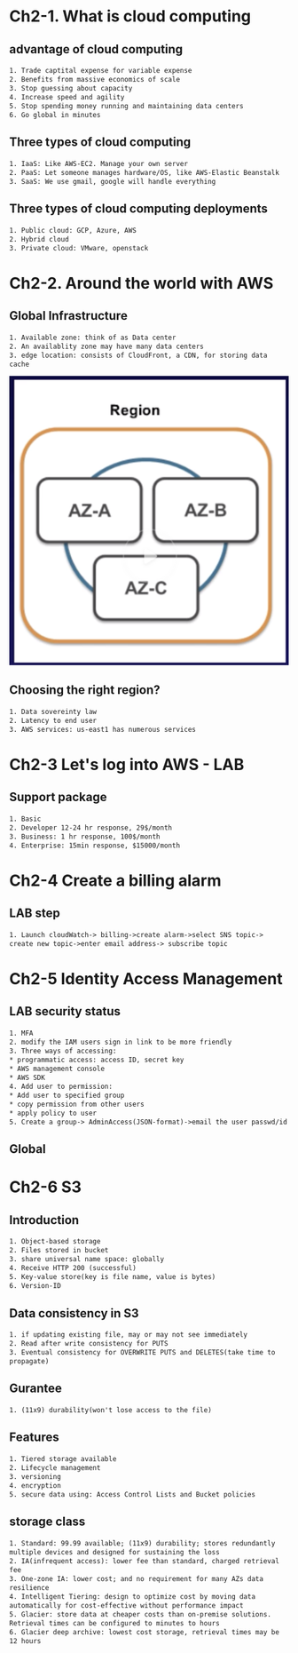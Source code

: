 # Ch2-1.  What is cloud computing
##  advantage of cloud computing
    1. Trade captital expense for variable expense
    2. Benefits from massive economics of scale
    3. Stop guessing about capacity
    4. Increase speed and agility
    5. Stop spending money running and maintaining data centers
    6. Go global in minutes
##  Three types of cloud computing
    1. IaaS: Like AWS-EC2. Manage your own server
    2. PaaS: Let someone manages hardware/OS, like AWS-Elastic Beanstalk
    3. SaaS: We use gmail, google will handle everything
##  Three types of cloud computing deployments
    1. Public cloud: GCP, Azure, AWS
    2. Hybrid cloud
    3. Private cloud: VMware, openstack
# Ch2-2. Around the world with AWS
##  Global Infrastructure
    1. Available zone: think of as Data center
    2. An availablity zone may have many data centers
    3. edge location: consists of CloudFront, a CDN, for storing data cache
![image](https://github.com/chialin-liu/AWS_StudyPlan/blob/master/CloudPractitioner/AZRegion.png)
    
##  Choosing the right region?
    1. Data sovereinty law
    2. Latency to end user
    3. AWS services: us-east1 has numerous services

# Ch2-3 Let's log into AWS - LAB     
##  Support package
    1. Basic
    2. Developer 12-24 hr response, 29$/month
    3. Business: 1 hr response, 100$/month
    4. Enterprise: 15min response, $15000/month
# Ch2-4 Create a billing alarm
## LAB step
    1. Launch cloudWatch-> billing->create alarm->select SNS topic-> create new topic->enter email address-> subscribe topic

# Ch2-5 Identity Access Management
## LAB security status
    1. MFA
    2. modify the IAM users sign in link to be more friendly
    3. Three ways of accessing: 
    * programmatic access: access ID, secret key
    * AWS management console
    * AWS SDK
    4. Add user to permission: 
    * Add user to specified group
    * copy permission from other users
    * apply policy to user
    5. Create a group-> AdminAccess(JSON-format)->email the user passwd/id 
## Global     

# Ch2-6 S3
## Introduction
    1. Object-based storage
    2. Files stored in bucket
    3. share universal name space: globally
    4. Receive HTTP 200 (successful)
    5. Key-value store(key is file name, value is bytes)
    6. Version-ID

## Data consistency in S3
    1. if updating existing file, may or may not see immediately
    2. Read after write consistency for PUTS
    3. Eventual consistency for OVERWRITE PUTS and DELETES(take time to propagate)
## Gurantee
    1. (11x9) durability(won't lose access to the file)
## Features
    1. Tiered storage available
    2. Lifecycle management
    3. versioning
    4. encryption
    5. secure data using: Access Control Lists and Bucket policies
## storage class
    1. Standard: 99.99 available; (11x9) durability; stores redundantly multiple devices and designed for sustaining the loss
    2. IA(infrequent access): lower fee than standard, charged retrieval fee
    3. One-zone IA: lower cost; and no requirement for many AZs data resilience
    4. Intelligent Tiering: design to optimize cost by moving data automatically for cost-effective without performance impact
    5. Glacier: store data at cheaper costs than on-premise solutions. Retrieval times can be configured to minutes to hours
    6. Glacier deep archive: lowest cost storage, retrieval times may be 12 hours
    
     
